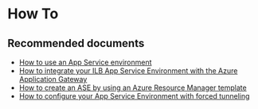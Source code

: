 <properties
	pageTitle="How To"
	description="How To"
	service="microsoft.ase"
	resource="ase"
	authors="shrahman"
	displayOrder=""
	selfHelpType="generic"
	supportTopicIds="32608413"
	resourceTags=""
	productPesIds="16533"
	cloudEnvironments="public, Fairfax"
	articleId="963f3368-e234-44d1-8ce0-32c03847a99d"
	ownershipId="Compute_AppService"
/>

# How To

## **Recommended documents**
* [How to use an App Service environment ](https://docs.microsoft.com/azure/app-service/environment/using-an-ase)
* [How to integrate your ILB App Service Environment with the Azure Application Gateway](https://docs.microsoft.com/azure/app-service/environment/integrate-with-application-gateway)
* [How to create an ASE by using an Azure Resource Manager template](https://docs.microsoft.com/azure/app-service/environment/create-from-template)
* [How to configure your App Service Environment with forced tunneling](https://docs.microsoft.com/azure/app-service/environment/forced-tunnel-support)
